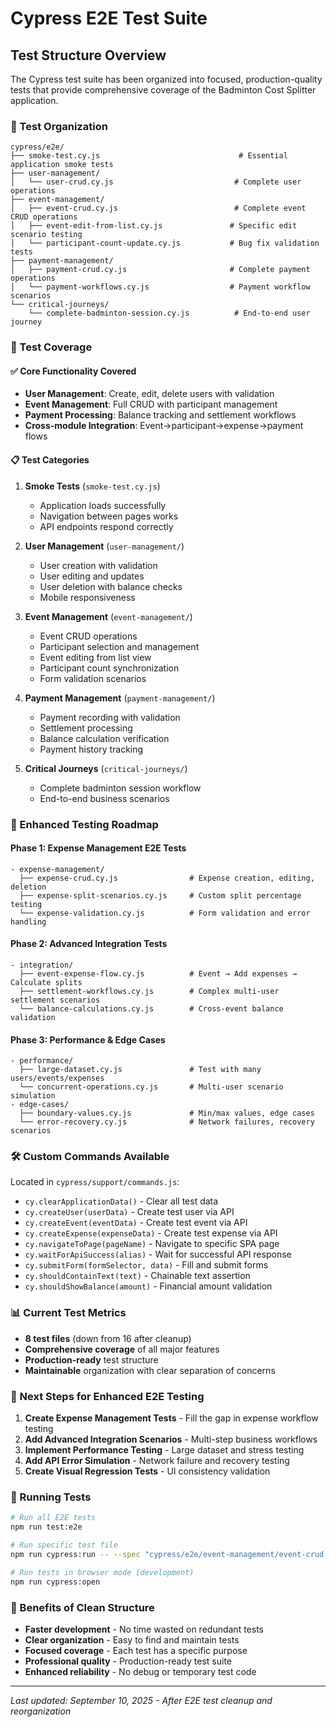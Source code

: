 # Cypress E2E Test Suite

## Test Structure Overview

The Cypress test suite has been organized into focused, production-quality tests that provide comprehensive coverage of the Badminton Cost Splitter application.

### 📂 Test Organization

```
cypress/e2e/
├── smoke-test.cy.js                               # Essential application smoke tests
├── user-management/
│   └── user-crud.cy.js                           # Complete user operations
├── event-management/
│   ├── event-crud.cy.js                          # Complete event CRUD operations
│   ├── event-edit-from-list.cy.js               # Specific edit scenario testing
│   └── participant-count-update.cy.js           # Bug fix validation tests
├── payment-management/
│   ├── payment-crud.cy.js                       # Complete payment operations
│   └── payment-workflows.cy.js                  # Payment workflow scenarios
└── critical-journeys/
    └── complete-badminton-session.cy.js          # End-to-end user journey
```

### 🎯 Test Coverage

#### ✅ Core Functionality Covered
- **User Management**: Create, edit, delete users with validation
- **Event Management**: Full CRUD with participant management
- **Payment Processing**: Balance tracking and settlement workflows
- **Cross-module Integration**: Event→participant→expense→payment flows

#### 📋 Test Categories

1. **Smoke Tests** (`smoke-test.cy.js`)
   - Application loads successfully
   - Navigation between pages works
   - API endpoints respond correctly

2. **User Management** (`user-management/`)
   - User creation with validation
   - User editing and updates
   - User deletion with balance checks
   - Mobile responsiveness

3. **Event Management** (`event-management/`)
   - Event CRUD operations
   - Participant selection and management
   - Event editing from list view
   - Participant count synchronization
   - Form validation scenarios

4. **Payment Management** (`payment-management/`)
   - Payment recording with validation
   - Settlement processing
   - Balance calculation verification
   - Payment history tracking

5. **Critical Journeys** (`critical-journeys/`)
   - Complete badminton session workflow
   - End-to-end business scenarios

### 🚀 Enhanced Testing Roadmap

#### Phase 1: Expense Management E2E Tests
```cypress
- expense-management/
  ├── expense-crud.cy.js                # Expense creation, editing, deletion
  ├── expense-split-scenarios.cy.js     # Custom split percentage testing
  └── expense-validation.cy.js          # Form validation and error handling
```

#### Phase 2: Advanced Integration Tests
```cypress
- integration/
  ├── event-expense-flow.cy.js          # Event → Add expenses → Calculate splits
  ├── settlement-workflows.cy.js        # Complex multi-user settlement scenarios
  └── balance-calculations.cy.js        # Cross-event balance validation
```

#### Phase 3: Performance & Edge Cases
```cypress
- performance/
  ├── large-dataset.cy.js               # Test with many users/events/expenses
  └── concurrent-operations.cy.js       # Multi-user scenario simulation
- edge-cases/
  ├── boundary-values.cy.js             # Min/max values, edge cases
  └── error-recovery.cy.js              # Network failures, recovery scenarios
```

### 🛠️ Custom Commands Available

Located in `cypress/support/commands.js`:

- `cy.clearApplicationData()` - Clear all test data
- `cy.createUser(userData)` - Create test user via API
- `cy.createEvent(eventData)` - Create test event via API
- `cy.createExpense(expenseData)` - Create test expense via API
- `cy.navigateToPage(pageName)` - Navigate to specific SPA page
- `cy.waitForApiSuccess(alias)` - Wait for successful API response
- `cy.submitForm(formSelector, data)` - Fill and submit forms
- `cy.shouldContainText(text)` - Chainable text assertion
- `cy.shouldShowBalance(amount)` - Financial amount validation

### 📊 Current Test Metrics

- **8 test files** (down from 16 after cleanup)
- **Comprehensive coverage** of all major features
- **Production-ready** test structure
- **Maintainable** organization with clear separation of concerns

### 🎯 Next Steps for Enhanced E2E Testing

1. **Create Expense Management Tests** - Fill the gap in expense workflow testing
2. **Add Advanced Integration Scenarios** - Multi-step business workflows
3. **Implement Performance Testing** - Large dataset and stress testing
4. **Add API Error Simulation** - Network failure and recovery testing
5. **Create Visual Regression Tests** - UI consistency validation

### 🔧 Running Tests

```bash
# Run all E2E tests
npm run test:e2e

# Run specific test file
npm run cypress:run -- --spec "cypress/e2e/event-management/event-crud.cy.js"

# Run tests in browser mode (development)
npm run cypress:open
```

### 🎉 Benefits of Clean Structure

- **Faster development** - No time wasted on redundant tests
- **Clear organization** - Easy to find and maintain tests
- **Focused coverage** - Each test has a specific purpose
- **Professional quality** - Production-ready test suite
- **Enhanced reliability** - No debug or temporary test code

---

*Last updated: September 10, 2025 - After E2E test cleanup and reorganization*